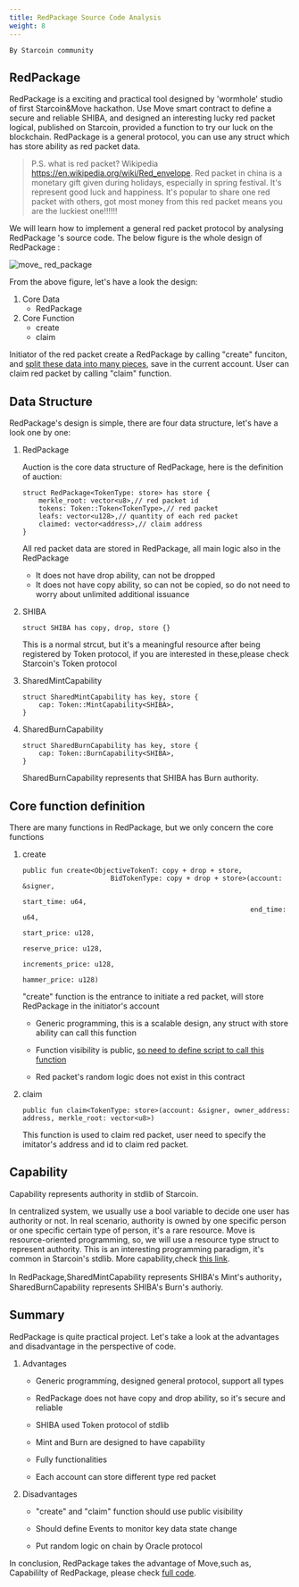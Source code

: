 ```yaml
---
title: RedPackage Source Code Analysis 
weight: 8
---
```


~~~
By Starcoin community
~~~

## RedPackage

RedPackage is a exciting and practical tool designed by 'wormhole' studio of first Starcoin&Move hackathon. Use Move smart contract to define a secure and reliable SHIBA, and designed an interesting lucky red packet logical, published on Starcoin, provided a function to try our luck on the blockchain. RedPackage is a general protocol, you can use any struct which has store ability as red packet data. 

>P.S. what is red packet?
>Wikipedia  https://en.wikipedia.org/wiki/Red_envelope. 
>Red packet in china is a monetary gift given during holidays, especially in spring festival. It's represent good luck and happiness. It's popular to share one red packet with others, got most money from this red packet means you are the luckiest one!!!!!!

We will learn how to implement a general red packet protocol by analysing RedPackage 's source code. The below figure is the whole design of RedPackage :

![move_ red_package](https://tva1.sinaimg.cn/large/008i3skNly1gu6xrv4ms2j60iz05l0su02.jpg)

From the above figure, let's have a look the design:
1. Core Data
	* RedPackage
2. Core Function
   * create
   * claim

Initiator of the red packet create a RedPackage by calling "create" funciton, and <u>split these data into many pieces</u>, save in the current account. User can claim red packet by calling "claim" function.



## Data Structure

RedPackage's design is simple, there are four data structure, let's have a look one by one:

1. RedPackage

   Auction is the core data structure of RedPackage, here is the definition of auction:

   ```Move
   struct RedPackage<TokenType: store> has store {
       merkle_root: vector<u8>,// red packet id
       tokens: Token::Token<TokenType>,// red packet
       leafs: vector<u128>,// quantity of each red packet
       claimed: vector<address>,// claim address
   }
   ```

   All red packet data are stored in RedPackage, all main logic also in the RedPackage 

   * It does not have drop ability, can not be dropped
   * It does not have copy ability,  so can not be copied, so do not need to worry about unlimited additional issuance

2. SHIBA

   ```Move
   struct SHIBA has copy, drop, store {}
   ```

   This is a normal strcut,  but it's a meaningful resource after being registered by Token protocol, if you are interested in these,please check Starcoin's Token protocol

3. SharedMintCapability

   ```Move
   struct SharedMintCapability has key, store {
       cap: Token::MintCapability<SHIBA>,
   }
   ```

4. SharedBurnCapability

   ```Move
   struct SharedBurnCapability has key, store {
       cap: Token::BurnCapability<SHIBA>,
   }
   ```

   SharedBurnCapability represents that SHIBA has Burn authority.



## Core function definition

There are many functions in RedPackage, but we only concern the core functions

1. create

   ```Move
   public fun create<ObjectiveTokenT: copy + drop + store,
                         BidTokenType: copy + drop + store>(account: &signer,
                                                            start_time: u64,
                                                            end_time: u64,
                                                            start_price: u128,
                                                            reserve_price: u128,
                                                            increments_price: u128,
                                                            hammer_price: u128)
   ```

   "create" function is the entrance to initiate a red packet, will store RedPackage in the initiator's account  

   * Generic programming, this is a scalable design, any struct with store ability can call this function

   * Function visibility is public, <u>so need to define script to call this function</u>

   * Red packet's random logic does not exist in this contract

2. claim

   ```Move
   public fun claim<TokenType: store>(account: &signer, owner_address: address, merkle_root: vector<u8>)
   ```

   This function is used to claim red packet, user need to specify the imitator's address and id to claim red packet. 



## Capability

Capability represents authority in stdlib of Starcoin.

In centralized system, we usually use a bool variable to decide one user has authority or not. In real scenario, authority is owned by one specific person or one specific certain type of person, it's a rare resource. Move is resource-oriented programming, so, we will use a resource type struct to represent authority. This is an interesting programming paradigm, it's common in Starcoin's stdlib. More capability,check [this link](https://starcoin.org/zh/developer/stdlib/stdlib/).

In RedPackage,SharedMintCapability represents SHIBA's Mint's authority，SharedBurnCapability represents SHIBA's Burn's authoriy.



## Summary

RedPackage is quite practical project. Let's take a look at the advantages and disadvantage in the perspective of code.

1. Advantages

   * Generic programming, designed general protocol, support all types

   * RedPackage does not have copy and drop ability, so it's secure and reliable

   * SHIBA used Token protocol of stdlib

   * Mint and Burn are designed to have capability

   * Fully functionalities

   * Each account can store different type red packet

   

2. Disadvantages

   * "create" and "claim" function should use public visibility

   * Should define Events to monitor key data state change 

   * Put random logic on chain by Oracle protocol

In conclusion, RedPackage takes the advantage of Move,such as, Capabililty of RedPackage, please check [full code](https://github.com/reilost/meteor/tree/main/meteor-contract/src/modules). 